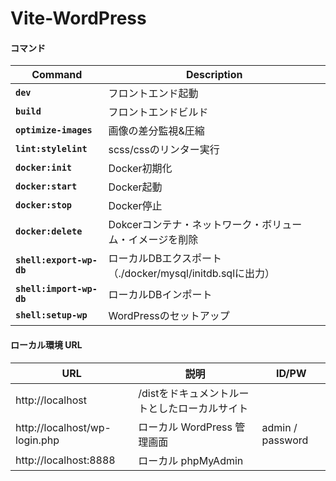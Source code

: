 # Vite-WordPress

#### コマンド

| Command                  | Description                                               |
| ------------------------ | --------------------------------------------------------- |
| **`dev`**                | フロントエンド起動                                        |
| **`build`**              | フロントエンドビルド                                      |
| **`optimize-images`**    | 画像の差分監視&圧縮                                       |
| **`lint:stylelint`**     | scss/cssのリンター実行                                    |
| **`docker:init`**        | Docker初期化                                              |
| **`docker:start`**       | Docker起動                                                |
| **`docker:stop`**        | Docker停止                                                |
| **`docker:delete`**      | Dokcerコンテナ・ネットワーク・ボリューム・イメージを削除  |
| **`shell:export-wp-db`** | ローカルDBエクスポート（./docker/mysql/initdb.sqlに出力） |
| **`shell:import-wp-db`** | ローカルDBインポート                                      |
| **`shell:setup-wp`**     | WordPressのセットアップ                                   |

#### ローカル環境 URL

| URL                           | 説明                                          | ID/PW            |
| ----------------------------- | --------------------------------------------- | ---------------- |
| http://localhost              | /distをドキュメントルートとしたローカルサイト |                  |
| http://localhost/wp-login.php | ローカル WordPress 管理画面                   | admin / password |
| http://localhost:8888         | ローカル phpMyAdmin                           |                  |
